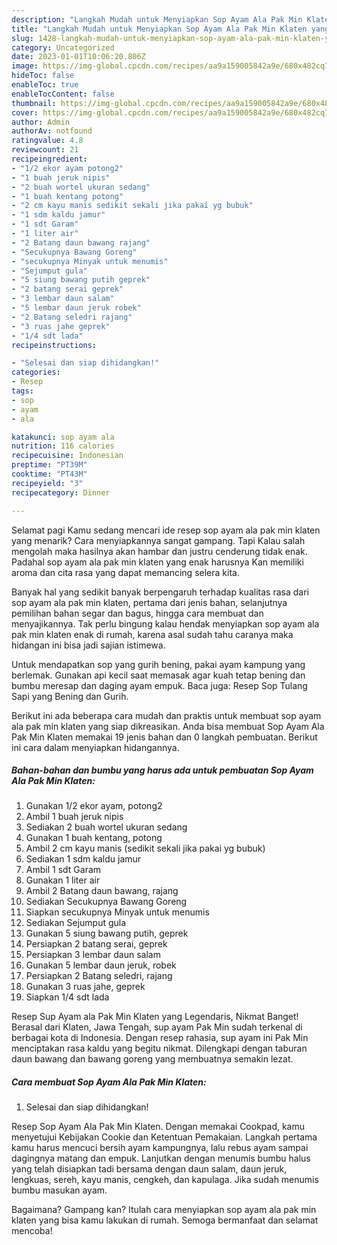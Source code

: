 ```yaml
---
description: "Langkah Mudah untuk Menyiapkan Sop Ayam Ala Pak Min Klaten yang Sempurna, Buat Buka Puasa Enak"
title: "Langkah Mudah untuk Menyiapkan Sop Ayam Ala Pak Min Klaten yang Sempurna, Buat Buka Puasa Enak"
slug: 1428-langkah-mudah-untuk-menyiapkan-sop-ayam-ala-pak-min-klaten-yang-sempurna-buat-buka-puasa-enak
category: Uncategorized
date: 2023-01-01T10:06:20.806Z
image: https://img-global.cpcdn.com/recipes/aa9a159005842a9e/680x482cq70/sop-ayam-ala-pak-min-klaten-foto-resep-utama.jpg
hideToc: false
enableToc: true
enableTocContent: false
thumbnail: https://img-global.cpcdn.com/recipes/aa9a159005842a9e/680x482cq70/sop-ayam-ala-pak-min-klaten-foto-resep-utama.jpg
cover: https://img-global.cpcdn.com/recipes/aa9a159005842a9e/680x482cq70/sop-ayam-ala-pak-min-klaten-foto-resep-utama.jpg
author: Admin
authorAv: notfound
ratingvalue: 4.8
reviewcount: 21
recipeingredient:
- "1/2 ekor ayam potong2"
- "1 buah jeruk nipis"
- "2 buah wortel ukuran sedang"
- "1 buah kentang potong"
- "2 cm kayu manis sedikit sekali jika pakai yg bubuk"
- "1 sdm kaldu jamur"
- "1 sdt Garam"
- "1 liter air"
- "2 Batang daun bawang rajang"
- "Secukupnya Bawang Goreng"
- "secukupnya Minyak untuk menumis"
- "Sejumput gula"
- "5 siung bawang putih geprek"
- "2 batang serai geprek"
- "3 lembar daun salam"
- "5 lembar daun jeruk robek"
- "2 Batang seledri rajang"
- "3 ruas jahe geprek"
- "1/4 sdt lada"
recipeinstructions:

- "Selesai dan siap dihidangkan!"
categories:
- Resep
tags:
- sop
- ayam
- ala

katakunci: sop ayam ala 
nutrition: 116 calories
recipecuisine: Indonesian
preptime: "PT39M"
cooktime: "PT43M"
recipeyield: "3"
recipecategory: Dinner

---
```



Selamat pagi Kamu sedang mencari ide resep sop ayam ala pak min klaten yang menarik? Cara menyiapkannya sangat gampang. Tapi Kalau salah mengolah maka hasilnya akan hambar dan justru cenderung tidak enak. Padahal sop ayam ala pak min klaten yang enak harusnya Kan memiliki aroma dan cita rasa yang dapat memancing selera kita.


Banyak hal yang sedikit banyak berpengaruh terhadap kualitas rasa dari sop ayam ala pak min klaten, pertama dari jenis bahan, selanjutnya pemilihan bahan segar dan bagus, hingga cara membuat dan menyajikannya. Tak perlu bingung kalau hendak menyiapkan sop ayam ala pak min klaten enak di rumah, karena asal sudah tahu caranya maka hidangan ini bisa jadi sajian istimewa.

Untuk mendapatkan sop yang gurih bening, pakai ayam kampung yang berlemak. Gunakan api kecil saat memasak agar kuah tetap bening dan bumbu meresap dan daging ayam empuk. Baca juga: Resep Sop Tulang Sapi yang Bening dan Gurih.


Berikut ini ada beberapa cara mudah dan praktis untuk membuat sop ayam ala pak min klaten yang siap dikreasikan. Anda bisa membuat Sop Ayam Ala Pak Min Klaten memakai 19 jenis bahan dan 0 langkah pembuatan. Berikut ini cara dalam menyiapkan hidangannya.

<!--inarticleads1-->

##### Bahan-bahan dan bumbu yang harus ada untuk pembuatan Sop Ayam Ala Pak Min Klaten:

1. Gunakan 1/2 ekor ayam, potong2
1. Ambil 1 buah jeruk nipis
1. Sediakan 2 buah wortel ukuran sedang
1. Gunakan 1 buah kentang, potong
1. Ambil 2 cm kayu manis (sedikit sekali jika pakai yg bubuk)
1. Sediakan 1 sdm kaldu jamur
1. Ambil 1 sdt Garam
1. Gunakan 1 liter air
1. Ambil 2 Batang daun bawang, rajang
1. Sediakan Secukupnya Bawang Goreng
1. Siapkan secukupnya Minyak untuk menumis
1. Sediakan Sejumput gula
1. Gunakan 5 siung bawang putih, geprek
1. Persiapkan 2 batang serai, geprek
1. Persiapkan 3 lembar daun salam
1. Gunakan 5 lembar daun jeruk, robek
1. Persiapkan 2 Batang seledri, rajang
1. Gunakan 3 ruas jahe, geprek
1. Siapkan 1/4 sdt lada


Resep Sup Ayam ala Pak Min Klaten yang Legendaris, Nikmat Banget! Berasal dari Klaten, Jawa Tengah, sup ayam Pak Min sudah terkenal di berbagai kota di Indonesia. Dengan resep rahasia, sup ayam ini Pak Min menciptakan rasa kaldu yang begitu nikmat. Dilengkapi dengan taburan daun bawang dan bawang goreng yang membuatnya semakin lezat. 

<!--inarticleads2-->

##### Cara membuat Sop Ayam Ala Pak Min Klaten:


1. Selesai dan siap dihidangkan!

Resep Sop Ayam Ala Pak Min Klaten. Dengan memakai Cookpad, kamu menyetujui Kebijakan Cookie dan Ketentuan Pemakaian. Langkah pertama kamu harus mencuci bersih ayam kampungnya, lalu rebus ayam sampai dagingnya matang dan empuk. Lanjutkan dengan menumis bumbu halus yang telah disiapkan tadi bersama dengan daun salam, daun jeruk, lengkuas, sereh, kayu manis, cengkeh, dan kapulaga. Jika sudah menumis bumbu masukan ayam. 

Bagaimana? Gampang kan? Itulah cara menyiapkan sop ayam ala pak min klaten yang bisa kamu lakukan di rumah. Semoga bermanfaat dan selamat mencoba!
